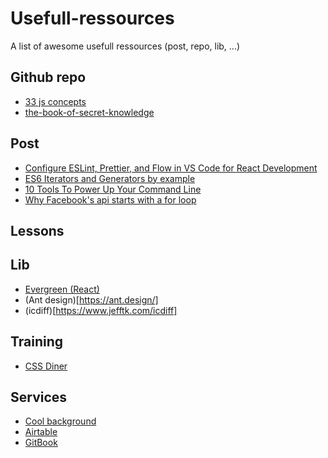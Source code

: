 # Usefull-ressources
A list of awesome usefull ressources (post, repo, lib, ...)


## Github repo
 - [33 js concepts](https://github.com/robinmetral/33-concepts-js)
 - [the-book-of-secret-knowledge](https://github.com/trimstray/the-book-of-secret-knowledge)

## Post
 - [Configure ESLint, Prettier, and Flow in VS Code for React Development](https://hackernoon.com/configure-eslint-prettier-and-flow-in-vs-code-for-react-development-c9d95db07213)
 - [ES6 Iterators and Generators by example](https://medium.com/dailyjs/es6-iterators-and-generators-by-example-d728bfa00c3a)
 - [10 Tools To Power Up Your Command Line](https://dev.to/_darrenburns/10-tools-to-power-up-your-command-line-4id4)
 - [Why Facebook's api starts with a for loop](https://dev.to/antogarand/why-facebooks-api-starts-with-a-for-loop-1eob?fbclid=IwAR1-yAlmiWxVwwex3i7BVy_Jg5Ltg7G8AfhpYCoQjowZj1g-1IweilmjOmk)
## Lessons


## Lib
  - [Evergreen (React)](https://evergreen.segment.com/)
  - (Ant design)[https://ant.design/]
  - (icdiff)[https://www.jefftk.com/icdiff]
  
## Training
  - [CSS Diner](https://flukeout.github.io/)


## Services
  - [Cool background](https://coolbackgrounds.io/)
  - [Airtable](https://airtable.com)
  - [GitBook](https://gitbook.com)
